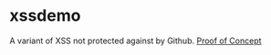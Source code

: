 # xssdemo
A variant of XSS not protected against by Github.
<a href="http://ben.systems/PoC.html" target="_blank">Proof of Concept</a>
